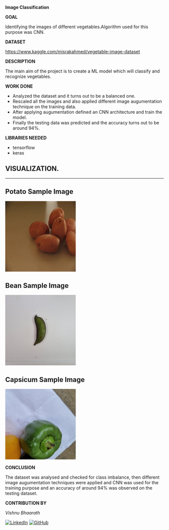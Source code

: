 **Image Classification**

  

**GOAL**

  

Identifying the images of different vegetables.Algorithm used for this purpose was CNN.

  

**DATASET**

https://www.kaggle.com/misrakahmed/vegetable-image-dataset

  

**DESCRIPTION**

  
The main aim of the project is to create a ML model which will classify and recognize vegetables.

  

**WORK DONE**

* Analyzed the dataset and it turns out to be a balanced one.
* Rescaled all the images and also applied different image augumentation technique on the training data.
* After applying augumentation defined an CNN architecture and train the model.
* Finally the testing data was predicted and the accuracy turns out to be around 94%.
  


**LIBRARIES NEEDED**

* tensorflow
* keras
  
  

## **VISUALIZATION.**
_________________________________________
## **Potato Sample Image**
![Potato Image](../Images/Potato.jpg "Potato")

## **Bean Sample Image**
![Bean Image](../Images/bean.jpg "Bean")

## **Capsicum Sample Image**
![Capsicum Image](../Images/Capsicum.jpg "Capsicum")



**CONCLUSION**

  

The dataset was analysed and checked for class imbalance, then different image augumentation techniques were applied and CNN was used for the training purpose and an accuracy of around 94% was observed on the testing dataset.
  

**CONTRIBUTION BY**

*Vishnu Bhaarath*

  
[![LinkedIn](https://img.shields.io/badge/linkedin-%230077B5.svg?style=for-the-badge&logo=linkedin&logoColor=white)](https://www.linkedin.com/in/vishnu-bhaarath-bbb862176/) [![GitHub](https://img.shields.io/badge/github-%23121011.svg?style=for-the-badge&logo=github&logoColor=white)](https://github.com/VishnuBhaarath) 
